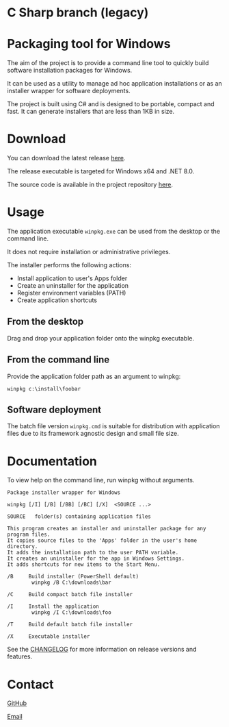 # C Sharp branch (legacy)



# Packaging tool for Windows

The aim of the project is to provide a command line tool to quickly build software installation packages for Windows.

It can be used as a utility to manage ad hoc application installations or as an installer wrapper for software deployments.
    
The project is built using C# and is designed to be portable, compact and fast. It can generate installers that are less than 1KB in size.

# Download
You can download the latest release [here](https://github.com/dmaccormac/winpkg/releases). 

The release executable is targeted for Windows x64 and .NET 8.0.

The source code is available in the project repository [here](https://github.com/dmaccormac/winpkg).

# Usage 
The application executable `winpkg.exe` can be used from the desktop or the command line. 

It does not require installation or administrative privileges. 

The installer performs the following actions: 
- Install application to user's Apps folder
- Create an uninstaller for the application
- Register environment variables (PATH)
- Create application shortcuts 

## From the desktop
Drag and drop your application folder onto the winpkg executable.

## From the command line
Provide the application folder path as an argument to winpkg:

`winpkg c:\install\foobar`

## Software deployment
The batch file version `winpkg.cmd` is suitable for distribution with application files due to its framework agnostic design and small file size. 

# Documentation
To view help on the command line, run winpkg without arguments.

```
Package installer wrapper for Windows

winpkg [/I] [/B] [/BB] [/BC] [/X]  <SOURCE ...>

SOURCE   folder(s) containing application files

This program creates an installer and uninstaller package for any program files.
It copies source files to the 'Apps' folder in the user's home directory.
It adds the installation path to the user PATH variable.
It creates an uninstaller for the app in Windows Settings.
It adds shortcuts for new items to the Start Menu.

/B     Build installer (PowerShell default)
        winpkg /B C:\downloads\bar

/C     Build compact batch file installer

/I     Install the application
        winpkg /I C:\downloads\foo

/T     Build default batch file installer

/X     Executable installer
```

See the [CHANGELOG](https://github.com/dmaccormac/winpkg/blob/main/CHANGELOG.md) for more information on release versions and features.

# Contact
[GitHub](https://github.com/dmaccormac)

[Email](mailto:mail@winpkg.org)